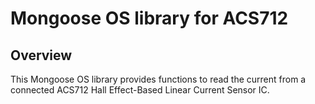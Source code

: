 # Mongoose OS library for ACS712

## Overview

This Mongoose OS library provides functions to read the current from a connected ACS712 Hall Effect-Based Linear Current Sensor IC.